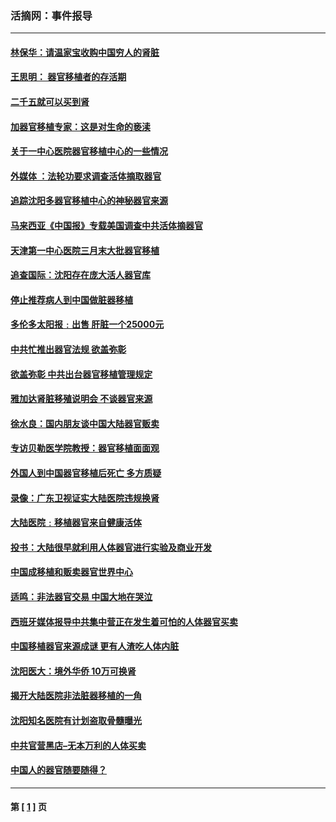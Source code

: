 ### 活摘网：事件报导
---
#### [林保华：请温家宝收购中国穷人的肾脏](../../pages/nf5877/n1283215.md) 
#### [王思明： 器官移植者的存活期](../../pages/nf5877/n1281727.md) 
#### [二千五就可以买到肾](../../pages/nf5877/n1279442.md) 
#### [加器官移植专家：这是对生命的亵渎](../../pages/nf5877/n1279174.md) 
#### [关于一中心医院器官移植中心的一些情况](../../pages/nf5877/n1278225.md) 
#### [外媒体 ：法轮功要求调查活体摘取器官](../../pages/nf5877/n1278214.md) 
#### [追踪沈阳多器官移植中心的神秘器官来源](../../pages/nf5877/n1278041.md) 
#### [马来西亚《中国报》专载美国调查中共活体摘器官](../../pages/nf5877/n1277729.md) 
#### [天津第一中心医院三月末大批器官移植](../../pages/nf5877/n1276278.md) 
#### [追查国际：沈阳存在庞大活人器官库](../../pages/nf5877/n1273024.md) 
#### [停止推荐病人到中国做脏器移植](../../pages/nf5877/n1273352.md) 
#### [多伦多太阳报﹕出售 肝脏一个25000元](../../pages/nf5877/n1269281.md) 
#### [中共忙推出器官法规 欲盖弥彰](../../pages/nf5877/n1268398.md) 
#### [欲盖弥彰 中共出台器官移植管理规定](../../pages/nf5877/n1268396.md) 
#### [雅加达肾脏移殖说明会 不谈器官来源](../../pages/nf5877/n1268239.md) 
#### [徐水良：国内朋友谈中国大陆器官贩卖](../../pages/nf5877/n1267981.md) 
#### [专访贝勒医学院教授：器官移植面面观](../../pages/nf5877/n1265856.md) 
#### [外国人到中国器官移植后死亡 多方质疑](../../pages/nf5877/n1264299.md) 
#### [录像：广东卫视证实大陆医院违规换肾](../../pages/nf5877/n1262175.md) 
#### [大陆医院﹕移植器官来自健康活体](../../pages/nf5877/n1259894.md) 
#### [投书：大陆很早就利用人体器官进行实验及商业开发](../../pages/nf5877/n1259386.md) 
#### [中国成移植和贩卖器官世界中心](../../pages/nf5877/n1258712.md) 
#### [适鸣：非法器官交易  中国大地在哭泣](../../pages/nf5877/n1258154.md) 
#### [西班牙媒体报导中共集中营正在发生着可怕的人体器官买卖](../../pages/nf5877/n1257301.md) 
#### [中国移植器官来源成谜 更有人渣吃人体内脏](../../pages/nf5877/n1256610.md) 
#### [沈阳医大：境外华侨 10万可换肾](../../pages/nf5877/n1254062.md) 
#### [揭开大陆医院非法脏器移植的一角](../../pages/nf5877/n1253561.md) 
#### [沈阳知名医院有计划盗取骨髓曝光](../../pages/nf5877/n1252638.md) 
#### [中共官营黑店–无本万利的人体买卖](../../pages/nf5877/n1251925.md) 
#### [中国人的器官随要随得？](../../pages/nf5877/n1250658.md) 

---
#### 第 [ [1](./1.md) ] 页
